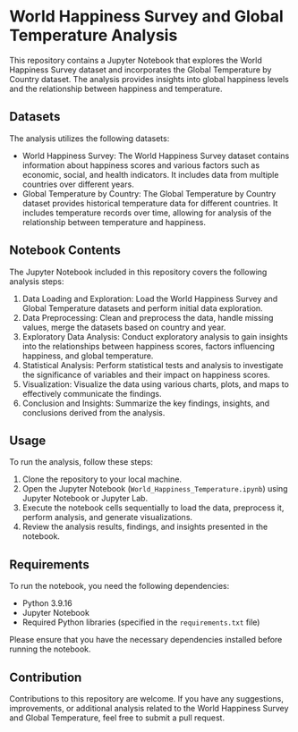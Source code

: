 # World Happiness Survey and Global Temperature Analysis

This repository contains a Jupyter Notebook that explores the World Happiness Survey dataset and incorporates the Global Temperature by Country dataset. The analysis provides insights into global happiness levels and the relationship between happiness and temperature.

## Datasets

The analysis utilizes the following datasets:

- World Happiness Survey: The World Happiness Survey dataset contains information about happiness scores and various factors such as economic, social, and health indicators. It includes data from multiple countries over different years.
- Global Temperature by Country: The Global Temperature by Country dataset provides historical temperature data for different countries. It includes temperature records over time, allowing for analysis of the relationship between temperature and happiness.

## Notebook Contents

The Jupyter Notebook included in this repository covers the following analysis steps:

1. Data Loading and Exploration: Load the World Happiness Survey and Global Temperature datasets and perform initial data exploration.
2. Data Preprocessing: Clean and preprocess the data, handle missing values, merge the datasets based on country and year.
3. Exploratory Data Analysis: Conduct exploratory analysis to gain insights into the relationships between happiness scores, factors influencing happiness, and global temperature.
4. Statistical Analysis: Perform statistical tests and analysis to investigate the significance of variables and their impact on happiness scores.
5. Visualization: Visualize the data using various charts, plots, and maps to effectively communicate the findings.
6. Conclusion and Insights: Summarize the key findings, insights, and conclusions derived from the analysis.

## Usage

To run the analysis, follow these steps:

1. Clone the repository to your local machine.
2. Open the Jupyter Notebook (`World_Happiness_Temperature.ipynb`) using Jupyter Notebook or Jupyter Lab.
3. Execute the notebook cells sequentially to load the data, preprocess it, perform analysis, and generate visualizations.
4. Review the analysis results, findings, and insights presented in the notebook.

## Requirements

To run the notebook, you need the following dependencies:

- Python 3.9.16
- Jupyter Notebook 
- Required Python libraries (specified in the `requirements.txt` file)

Please ensure that you have the necessary dependencies installed before running the notebook.

## Contribution

Contributions to this repository are welcome. If you have any suggestions, improvements, or additional analysis related to the World Happiness Survey and Global Temperature, feel free to submit a pull request.


